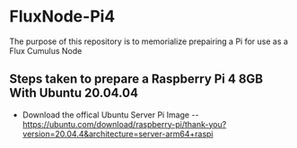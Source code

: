 # FluxNode-Pi4
The purpose of this repository is to memorialize prepairing a Pi for use as a Flux Cumulus Node

## Steps taken to prepare a Raspberry Pi 4 8GB With Ubuntu 20.04.04
- Download the offical Ubuntu Server Pi Image
  -- https://ubuntu.com/download/raspberry-pi/thank-you?version=20.04.4&architecture=server-arm64+raspi  
